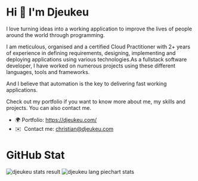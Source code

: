 Hi 👋 I'm Djeukeu 
==============================

I love turning ideas into a working application to improve the lives of people around the world through programming.

I am meticulous, organised and a certified Cloud Practitioner with 2+ years of experience in defining requirements, designing, implementing and deploying applications using various technologies.As a fullstack software developer, I have worked on numerous projects using these different languages, tools and frameworks.

And I believe that automation is the key to delivering fast working applications.

Check out my portfolio if you want to know more about me, my skills and projects. You can also contact me.

* 🌍 Portfolio: https://djeukeu.com/
* ✉️  Contact me: [christian@djeukeu.com](mailto:christian@djeukeu.com)


GitHub Stat 
==============================
<img alt="djeukeu stats result" src="https://djeukeu.vercel.app/api?username=djeukeu&show_icons=true&hide_border=false&title_color=3a529b&icon_color=3a529b&bg_color=191923&text_color=ffffff&border_color=0c1a25" />

<img alt="djeukeu lang piechart stats" src="https://djeukeu.vercel.app/api/top-langs/?username=djeukeu&layout=pie&show_icons=true&hide_border=false&title_color=3a529b&icon_color=3a529b&bg_color=191923&text_color=ffffff&border_color=0c1a25" />










